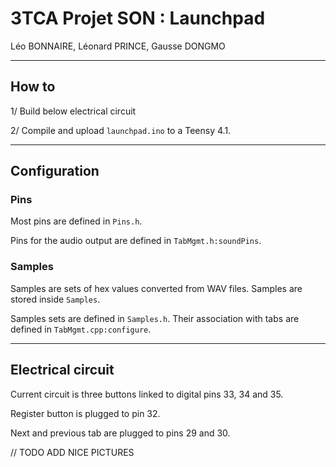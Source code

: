 # 3TCA Projet SON : Launchpad

Léo BONNAIRE, Léonard PRINCE, Gausse DONGMO

<hr>

## How to

1/ Build below electrical circuit

2/ Compile and upload `launchpad.ino` to a Teensy 4.1.

<hr>

## Configuration

### Pins

Most pins are defined in `Pins.h`.

Pins for the audio output are defined in `TabMgmt.h:soundPins`.

### Samples

Samples are sets of hex values converted from WAV files. Samples are stored inside `Samples`.

Samples sets are defined in `Samples.h`. Their association with tabs are defined in `TabMgmt.cpp:configure`.

<hr>

## Electrical circuit

Current circuit is three buttons linked to digital pins 33, 34 and 35.

Register button is plugged to pin 32.

Next and previous tab are plugged to pins 29 and 30.

// TODO ADD NICE PICTURES